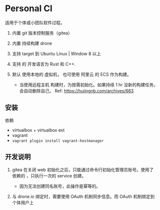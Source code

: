 # Personal CI 

适用于个体或小团队软件过程。

1. 内置 git 版本控制服务（gitea）
2. 内置 持续构建 drone 
3. 支持 target 到 Ubuntu Linux | Window 8 以上 
4. 支持 的 开发语言为 Rust 和 C++.
5. 默认 使用本地的 虚拟机， 也可使用 阿里云 的 ECS 作为构建。

    - 当使用远程主机 构建时，为按需初始化。如果持续 1 hr 没新的构建任务，会自动删除自己。
    Ref: https://hujingnb.com/archives/663


## 安装

依赖

- virtualbox + virtualbox ext
- vagrant
- `vagrant plugin install vagrant-hostmanager`


## 开发说明

1. gitea 在关闭 web 初始化之后，只能通过命令行初始化管理员账号。使用了 依赖的 ，只执行一次的 service 创建。
    
    - 因为无法创建同名账号，此操作是幂等的。

2. 与 drone.io 绑定时，需要使用 OAuth 机制同步信息。而 OAuth 机制绑定到个体用户上